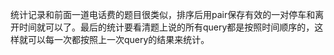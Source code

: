 统计记录和前面一道电话费的题目很类似，排序后用pair保存有效的一对停车和离开时间就可以了。最后的统计要看清题上说的所有query都是按照时间顺序的，这样就可以每一次都按照上一次query的结果来统计。
